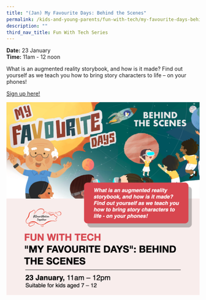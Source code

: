```yaml
---
title: "(Jan) My Favourite Days: Behind the Scenes"
permalink: /kids-and-young-parents/fun-with-tech/my-favourite-days-behind-the-scenes-jan
description: ""
third_nav_title: Fun With Tech Series
---
```

**Date:** 23 January
<br> **Time:** 11am - 12 noon

What is an augmented reality storybook, and how is it made? Find out yourself as we teach you how to bring story characters to life – on your phones!

[Sign up here! ](https://www.eventbrite.sg/e/my-favourite-days-behind-the-scenes-registration-226565803417?aff=ebdsoporgprofile)<br> 

![Behind the scenes wrokshop](/images/23-Jan-kids.png)